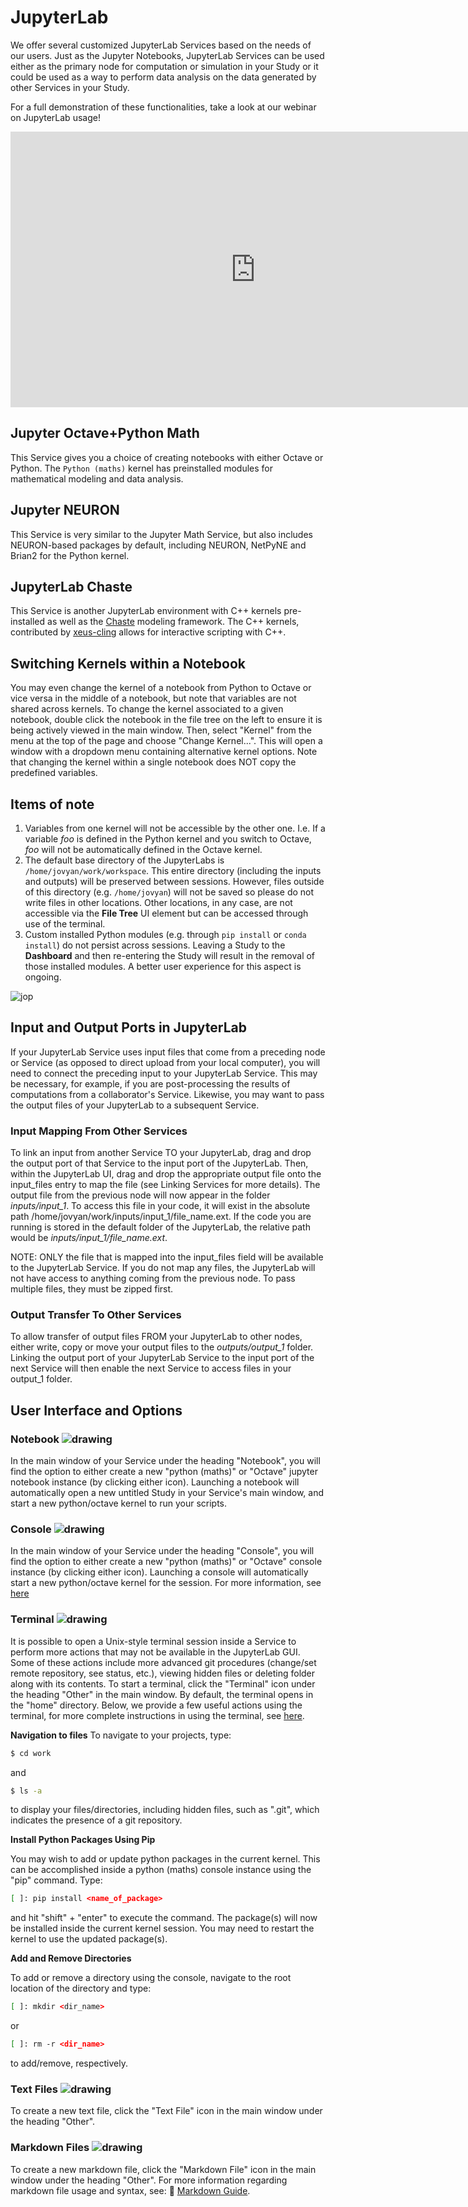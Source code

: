 # JupyterLab 

We offer several customized JupyterLab Services based on the needs of our users. Just as the Jupyter Notebooks, JupyterLab Services can be used either as the primary node for computation or simulation in your Study or it could be used as a way to perform data analysis on the data generated by other Services in your Study.

For a full demonstration of these functionalities, take a look at our webinar on JupyterLab usage!
<p align="center">
<iframe width="784" height="441" src="https://www.youtube.com/embed/H1fB0M7FKmk" frameborder="0" allow="accelerometer; autoplay; encrypted-media; gyroscope; picture-in-picture" allowfullscreen></iframe>
</p>

## Jupyter Octave+Python Math
This Service gives you a choice of creating notebooks with either Octave or Python. The ```Python (maths)``` kernel has preinstalled modules for mathematical modeling and data analysis.

## Jupyter NEURON
This Service is very similar to the Jupyter Math Service, but also includes NEURON-based packages by default, including NEURON, NetPyNE and Brian2 for the Python kernel.

## JupyterLab Chaste
This Service is another JupyterLab environment with C++ kernels pre-installed as well as the [Chaste](https://www.cs.ox.ac.uk/chaste/) modeling framework. The C++ kernels, contributed by [xeus-cling](https://xeus-cling.readthedocs.io/en/latest/) allows for interactive scripting with C++.

## Switching Kernels within a Notebook
You may even change the kernel of a notebook from Python to Octave or vice versa in the middle of a notebook, but note that variables are not shared across kernels. To change the kernel associated to a given notebook, double click the notebook in the file tree on the left to ensure it is being actively viewed in the main window. Then, select "Kernel" from the menu at the top of the page and choose "Change Kernel...". This will open a window with a dropdown menu containing alternative kernel options.  Note that changing the kernel within a single notebook does NOT copy the predefined variables. 

## Items of note
1. Variables from one kernel will not be accessible by the other one. I.e. If a variable *foo* is defined in the Python kernel and you switch to Octave, *foo* will not be automatically defined in the Octave kernel.
2. The default base directory of the JupyterLabs is ```/home/jovyan/work/workspace```. This entire directory (including the inputs and outputs) will be preserved between sessions. However, files outside of this directory (e.g. ```/home/jovyan```) will not be saved so please do not write files in other locations. Other locations, in any case, are not accessible via the **File Tree** UI element but can be accessed through use of the terminal.
3. Custom installed Python modules (e.g. through ```pip install``` or ```conda install```) do not persist across sessions. Leaving a Study to the **Dashboard** and then re-entering the Study will result in the removal of those installed modules. A better user experience for this aspect is ongoing. 


![jop](https://github.com/ITISFoundation/osparc-manual-z43/blob/master/docs/_media/jop.png?raw=true)


## Input and Output Ports in JupyterLab

If your JupyterLab Service uses input files that come from a preceding node or Service (as opposed to direct upload from your local computer), you will need to connect the preceding input to your JupyterLab Service. This may be necessary, for example, if you are post-processing the results of computations from a collaborator's Service. Likewise, you may want to pass the output files of your JupyterLab to a subsequent Service.

### Input Mapping From Other Services
To link an input from another Service TO your JupyterLab, drag and drop the output port of that Service to the input port of the JupyterLab. Then, within the JupyterLab UI, drag and drop the appropriate output file onto the input_files entry to map the file (see Linking Services for more details). The output file from the previous node will now appear in the folder *inputs/input_1*. To access this file in your code, it will exist in the absolute path /home/jovyan/work/inputs/input_1/file_name.ext. If the code you are running is stored in the default folder of the JupyterLab, the relative path would be *inputs/input_1/file_name.ext*.

NOTE: ONLY the file that is mapped into the input_files field will be available to the JupyterLab Service. If you do not map any files, the JupyterLab will not have access to anything coming from the previous node. To pass multiple files, they must be zipped first.

### Output Transfer To Other Services
To allow transfer of output files FROM your JupyterLab to other nodes, either write, copy or move your output files to the *outputs/output_1* folder. Linking the output port of your JupyterLab Service to the input port of the next Service will then enable the next Service to access files in your output_1 folder.

## User Interface and Options

### Notebook ![drawing](https://github.com/ITISFoundation/osparc-manual-z43/blob/master/docs/_media/notebook.png?raw=true ':size=25:')
In the main window of your Service under the heading "Notebook", you will find the option to either create a new "python (maths)" or "Octave" jupyter notebook instance (by clicking either icon).  Launching a notebook will automatically open a new untitled Study in your Service's main window, and start a new python/octave kernel to run your scripts.  


###  Console ![drawing](https://github.com/ITISFoundation/osparc-manual-z43/blob/master/docs/_media/console.png?raw=true ':size=25:')
In the main window of your Service under the heading "Console", you will find the option to either create a new "python (maths)" or "Octave" console instance (by clicking either icon).  Launching a console will automatically start a new python/octave kernel for the session. For more information, see [here](https://jupyterlab.readthedocs.io/en/stable/user/code_console.html)

### Terminal ![drawing](https://github.com/ITISFoundation/osparc-manual-z43/blob/master/docs/_media/terminal.png?raw=true ':size=25:')
It is possible to open a Unix-style terminal session inside a Service to perform more actions that may not be available in the JupyterLab GUI. Some of these actions include more advanced git procedures (change/set remote repository, see status, etc.), viewing hidden files or deleting folder along with its contents. To start a terminal, click the "Terminal" icon under the heading "Other" in the main window.  By default, the terminal opens in the "home" directory.  Below, we provide a few useful actions using the terminal, for more complete instructions in using the terminal, see [here](https://help.ubuntu.com/community/UsingTheTerminal).

**Navigation to files**
To navigate to your projects, type:
```bash
$ cd work
```
and 
```bash
$ ls -a 
```
to display your files/directories, including hidden files, such as ".git", which indicates the presence of a git repository.

**Install Python Packages Using Pip**

You may wish to add or update python packages in the current kernel.  This can be accomplished inside a python (maths) console instance using the "pip" command.  Type:
```bash
[ ]: pip install <name_of_package>
```
and hit "shift" + "enter" to execute the command.  The package(s) will now be installed inside the current kernel session.  You may need to restart the kernel to use the updated package(s).

**Add and Remove Directories**

To add or remove a directory using the console, navigate to the root location of the directory and type:
```bash
[ ]: mkdir <dir_name>
```
or
```bash
[ ]: rm -r <dir_name>
```
to add/remove, respectively.

### Text Files ![drawing](https://github.com/ITISFoundation/osparc-manual-z43/blob/master/docs/_media/textfile.png?raw=true ':size=25:')
To create a new text file, click the "Text File" icon in the main window under the heading "Other".  

### Markdown Files ![drawing](https://github.com/ITISFoundation/osparc-manual-z43/blob/master/docs/_media/markdown.png?raw=true ':size=25:')
To create a new markdown file, click the "Markdown File" icon in the main window under the heading "Other".  For more information regarding markdown file usage and syntax, see: :link: [Markdown Guide](https://www.markdownguide.org/basic-syntax/).